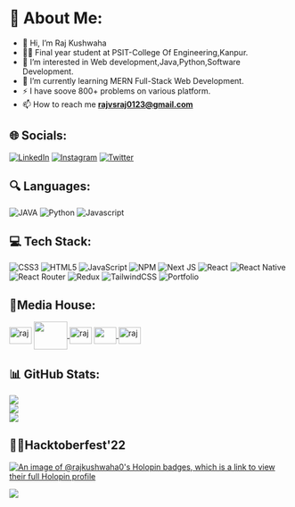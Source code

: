 # 💫 About Me:
- 👋 Hi, I’m Raj Kushwaha
- 👨‍🎓 Final year student at PSIT-College Of Engineering,Kanpur.
- 🌱 I’m interested in Web development,Java,Python,Software Development.
- 🔭 I’m currently learning MERN Full-Stack Web Development.
- ⚡ I have soove 800+ problems on various platform.
- 📫 How to reach me **[rajvsraj0123@gmail.com](mailto:rajvsraj0123@gmail.com)**

## 🌐 Socials:
[![LinkedIn](https://img.shields.io/badge/LinkedIn-%230077B5.svg?logo=linkedin&logoColor=white)](https://www.linkedin.com/in/raj-kushwaha-92611b20a/) [![Instagram](https://img.shields.io/badge/Instagram-%23E4405F.svg?logo=Instagram&logoColor=white)](https://www.instagram.com/rajkushwaha_0/)  [![Twitter](https://img.shields.io/badge/Twitter-%231DA1F2.svg?logo=Twitter&logoColor=white)](https://twitter.com/RAJKUSHWAHA0)

## 🔍 Languages:
![JAVA](	https://img.shields.io/badge/Java-ED8B00?style=for-the-badge&logo=openjdk&logoColor=white) ![Python](https://img.shields.io/badge/Python-3776AB?style=for-the-badge&logo=python&logoColor=white) ![Javascript](https://img.shields.io/badge/JavaScript-323330?style=for-the-badge&logo=javascript&logoColor=F7DF1E)


## 💻 Tech Stack:
![CSS3](https://img.shields.io/badge/css3-%231572B6.svg?style=for-the-badge&logo=css3&logoColor=white) ![HTML5](https://img.shields.io/badge/html5-%23E34F26.svg?style=for-the-badge&logo=html5&logoColor=white) ![JavaScript](https://img.shields.io/badge/javascript-%23323330.svg?style=for-the-badge&logo=javascript&logoColor=%23F7DF1E) ![NPM](https://img.shields.io/badge/NPM-%23000000.svg?style=for-the-badge&logo=npm&logoColor=white) ![Next JS](https://img.shields.io/badge/Next-black?style=for-the-badge&logo=next.js&logoColor=white) ![React](https://img.shields.io/badge/react-%2320232a.svg?style=for-the-badge&logo=react&logoColor=%2361DAFB) ![React Native](https://img.shields.io/badge/react_native-%2320232a.svg?style=for-the-badge&logo=react&logoColor=%2361DAFB) ![React Router](https://img.shields.io/badge/React_Router-CA4245?style=for-the-badge&logo=react-router&logoColor=white) ![Redux](https://img.shields.io/badge/redux-%23593d88.svg?style=for-the-badge&logo=redux&logoColor=white) ![TailwindCSS](https://img.shields.io/badge/tailwindcss-%2338B2AC.svg?style=for-the-badge&logo=tailwind-css&logoColor=white)  ![Portfolio](https://img.shields.io/badge/Portfolio-%23000000.svg?style=for-the-badge&logo=firefox&logoColor=#FF7139) 
<!--![Markdown](https://img.shields.io/badge/markdown-%23000000.svg?style=for-the-badge&logo=markdown&logoColor=white) ![TypeScript](https://img.shields.io/badge/typescript-%23007ACC.svg?style=for-the-badge&logo=typescript&logoColor=white) ![Vercel](https://img.shields.io/badge/vercel-%23000000.svg?style=for-the-badge&logo=vercel&logoColor=white) ![Netlify](https://img.shields.io/badge/netlify-%23000000.svg?style=for-the-badge&logo=netlify&logoColor=#00C7B7) ![Firebase](https://img.shields.io/badge/firebase-%23039BE5.svg?style=for-the-badge&logo=firebase) ![Bootstrap](https://img.shields.io/badge/bootstrap-%23563D7C.svg?style=for-the-badge&logo=bootstrap&logoColor=white) ![Chakra](https://img.shields.io/badge/chakra-%234ED1C5.svg?style=for-the-badge&logo=chakraui&logoColor=white) ![MUI](https://img.shields.io/badge/MUI-%230081CB.svg?style=for-the-badge&logo=material-ui&logoColor=white) -->

## 🔗Media House:
<a href="https://leetcode.com/rajkushwaha809/" target="blank"><img align="center" src="https://raw.githubusercontent.com/rahuldkjain/github-profile-readme-generator/master/src/images/icons/Social/leet-code.svg" alt="raj" height="30" width="40"  /></a>
<a href="https://www.codingninjas.com/studio/profile/rajkushwaha0"><img src="https://files.codingninjas.in/cn-studio-new-logo-dark-27999.svg" height="50" width="60" align="center"> </a>
<a href="https://www.hackerrank.com/RAJKUSHWAHA28805?hr_r=1" target="blank"><img align="center" src="https://raw.githubusercontent.com/rahuldkjain/github-profile-readme-generator/master/src/images/icons/Social/hackerrank.svg" alt="raj" height="30" width="40" /></a>
<a href="https://www.codechef.com/users/rajkushwaha809"><img src="https://cdn.codechef.com/sites/all/themes/abessive/images/user_default_thumb.jpg" height="30" width="40" align="center"> </a>
<a href="https://auth.geeksforgeeks.org/user/rajvsraj0123" target="blank"><img align="center" src="https://raw.githubusercontent.com/rahuldkjain/github-profile-readme-generator/master/src/images/icons/Social/geeks-for-geeks.svg" alt="raj" height="30" width="40" /></a>



## 📊 GitHub Stats:
![](https://github-readme-stats.vercel.app/api?username=Rajkushwaha0&theme=dark&hide_border=false&include_all_commits=true&count_private=true)<br/>
![](https://github-readme-streak-stats.herokuapp.com/?user=Rajkushwaha0&theme=dark&hide_border=false)<br/>
![](https://github-readme-stats.vercel.app/api/top-langs/?username=Rajkushwaha0&theme=dark&hide_border=false&include_all_commits=true&count_private=true&layout=compact)


## 🧑‍💻Hacktoberfest'22

[![An image of @rajkushwaha0's Holopin badges, which is a link to view their full Holopin profile](https://holopin.me/rajkushwaha0)](https://holopin.io/@rajkushwaha0)




[![](https://visitcount.itsvg.in/api?id=Rajkushwaha0&label=Profile%20Views&color=10&icon=3&pretty=true)](https://visitcount.itsvg.in)












